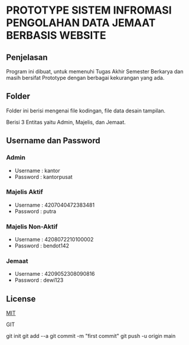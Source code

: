 # PROTOTYPE SISTEM INFROMASI PENGOLAHAN DATA JEMAAT BERBASIS WEBSITE

## Penjelasan

Program ini dibuat, untuk memenuhi Tugas Akhir Semester Berkarya dan masih bersifat Prototype dengan berbagai kekurangan yang ada.

## Folder
Folder ini berisi mengenai file kodingan, file data desain tampilan.

Berisi 3 Entitas yaitu Admin, Majelis, dan Jemaat.

## Username dan Password
### Admin
* Username : kantor
* Password : kantorpusat

### Majelis Aktif
* Username : 4207040472383481
* Password : putra

### Majelis Non-Aktif
* Username : 4208072210100002
* Password : bendot142

### Jemaat
* Username : 4209052308090816
* Password : dewi123

## License

[MIT](https://choosealicense.com/licenses/mit/)


GIT

git init
git add --a
git commit -m "first commit"
git push -u origin main